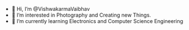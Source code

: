 - 👋 Hi, I’m @VishwakarmaVaibhav
- 👀 I’m interested in Photography and Creating new Things.
- 🌱 I’m currently learning Electronics and Computer Science Engineering

<!---
VishwakarmaVaibhav/VishwakarmaVaibhav is a ✨ special ✨ repository because its `README.md` (this file) appears on your GitHub profile.
You can click the Preview link to take a look at your changes.
--->
